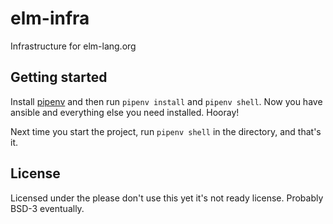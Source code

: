 # elm-infra

Infrastructure for elm-lang.org

## Getting started

Install [pipenv](https://docs.pipenv.org) and then run `pipenv install` and `pipenv shell`.
Now you have ansible and everything else you need installed.
Hooray!

Next time you start the project, run `pipenv shell` in the directory, and that's it.

## License

Licensed under the please don't use this yet it's not ready license.
Probably BSD-3 eventually.
